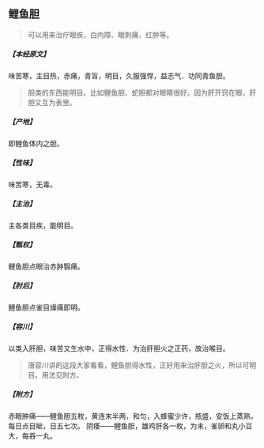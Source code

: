 ## 鲤鱼胆

> 可以用来治疗眼疾，白内障、眼刺痛、红肿等。

##### 【本经原文】
味苦寒，主目热，赤痛，青盲，明目，久服强悍，益志气．功同青鱼胆。

> 胆类的东西能明目。比如鲤鱼胆、蛇胆都对眼睛很好。因为肝开窍在眼，肝胆又互为表里。

##### 【产地】
即鲤鱼体内之胆。
##### 【性味】
味苦寒，无毒。
##### 【主治】
主各类目疾，能明目。
##### 【甄权】
鲤鱼胆点眼治赤肿翳痛。
##### 【肘后】
鲤鱼胆点雀目燥痛即明。
##### 【容川】
以类入肝胆，味苦又生水中，正得水性．为治肝胆火之正药，故治喉目。

> 唐容川讲的这段大家看看，鲤鱼胆得水性，正好用来治肝胆之火，所以可明目。用法见附方。

##### 【附方】
赤眼肿痛——鲤鱼胆五枚，黄连末半两，和匀，入蜂蜜少许，瓶盛，安饭上蒸熟，每日点目眦，日五七次。
阴痿——鲤鱼胆，雄鸡肝各一枚，为末，雀卵和丸小豆大，每吞一丸。
